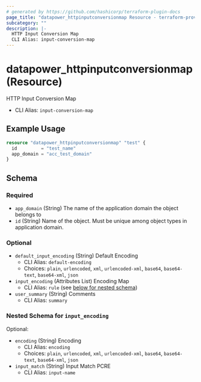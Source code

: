 ```yaml
---
# generated by https://github.com/hashicorp/terraform-plugin-docs
page_title: "datapower_httpinputconversionmap Resource - terraform-provider-datapower"
subcategory: ""
description: |-
  HTTP Input Conversion Map
  CLI Alias: input-conversion-map
---
```


# datapower_httpinputconversionmap (Resource)

HTTP Input Conversion Map
  - CLI Alias: `input-conversion-map`

## Example Usage

```terraform
resource "datapower_httpinputconversionmap" "test" {
  id         = "test_name"
  app_domain = "acc_test_domain"
}
```

<!-- schema generated by tfplugindocs -->
## Schema

### Required

- `app_domain` (String) The name of the application domain the object belongs to
- `id` (String) Name of the object. Must be unique among object types in application domain.

### Optional

- `default_input_encoding` (String) Default Encoding
  - CLI Alias: `default-encoding`
  - Choices: `plain`, `urlencoded`, `xml`, `urlencoded-xml`, `base64`, `base64-text`, `base64-xml`, `json`
- `input_encoding` (Attributes List) Encoding Map
  - CLI Alias: `rule` (see [below for nested schema](#nestedatt--input_encoding))
- `user_summary` (String) Comments
  - CLI Alias: `summary`

<a id="nestedatt--input_encoding"></a>
### Nested Schema for `input_encoding`

Optional:

- `encoding` (String) Encoding
  - CLI Alias: `encoding`
  - Choices: `plain`, `urlencoded`, `xml`, `urlencoded-xml`, `base64`, `base64-text`, `base64-xml`, `json`
- `input_match` (String) Input Match PCRE
  - CLI Alias: `input-name`
